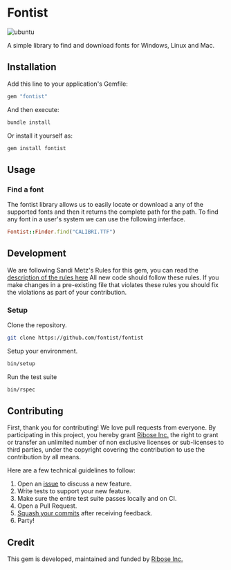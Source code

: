# Fontist

![ubuntu](https://github.com/fontist/fontist/workflows/ubuntu/badge.svg)

A simple library to find and download fonts for Windows, Linux and Mac.

## Installation

Add this line to your application's Gemfile:

```ruby
gem "fontist"
```

And then execute:

```sh
bundle install
```

Or install it yourself as:

```sh
gem install fontist
```

## Usage

### Find a font

The fontist library allows us to easily locate or download a any of the supported
fonts and then it returns the complete path for the path. To find any font in a
user's system we can use the following interface.

```ruby
Fontist::Finder.find("CALIBRI.TTF")
```

## Development

We are following Sandi Metz's Rules for this gem, you can read the
[description of the rules here][sandi-metz] All new code should follow these
rules. If you make changes in a pre-existing file that violates these rules you
should fix the violations as part of your contribution.

### Setup

Clone the repository.

```sh
git clone https://github.com/fontist/fontist
```

Setup your environment.

```sh
bin/setup
```

Run the test suite

```sh
bin/rspec
```

## Contributing

First, thank you for contributing! We love pull requests from everyone. By
participating in this project, you hereby grant [Ribose Inc.][riboseinc] the
right to grant or transfer an unlimited number of non exclusive licenses or
sub-licenses to third parties, under the copyright covering the contribution
to use the contribution by all means.

Here are a few technical guidelines to follow:

1. Open an [issue][issues] to discuss a new feature.
1. Write tests to support your new feature.
1. Make sure the entire test suite passes locally and on CI.
1. Open a Pull Request.
1. [Squash your commits][squash] after receiving feedback.
1. Party!


## Credit

This gem is developed, maintained and funded by [Ribose Inc.][riboseinc]

[riboseinc]: https://www.ribose.com
[issues]: https://github.com/fontist/fontist/issues
[squash]: https://github.com/thoughtbot/guides/tree/master/protocol/git#write-a-feature
[sandi-metz]: http://robots.thoughtbot.com/post/50655960596/sandi-metz-rules-for-developers
